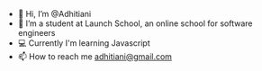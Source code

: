 - 👋 Hi, I’m @Adhitiani
- 🌱 I’m a student at Launch School, an online school for software engineers
- :computer: Currently I'm learning Javascript
- 📫 How to reach me adhitiani@gmail.com

<!---
Adhitiani/Adhitiani is a ✨ special ✨ repository because its `README.md` (this file) appears on your GitHub profile.
You can click the Preview link to take a look at your changes.
--->
